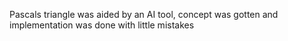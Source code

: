 Pascals triangle
was aided by an AI tool, 
concept was gotten and implementation was done with little mistakes